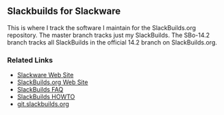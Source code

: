 ## Slackbuilds for Slackware

This is where I track the software I maintain for the SlackBuilds.org
repository.  The master branch tracks just my SlackBuilds.  The SBo-14.2
branch tracks all SlackBuilds in the official 14.2 branch on
SlackBuilds.org.

### Related Links
-  [Slackware Web Site](http://www.slackware.com/)
-  [SlackBuilds.org Web Site](https://slackbuilds.org/)
-  [SlackBuilds FAQ](https://slackbuilds.org/faq/)
-  [SlackBuilds HOWTO](https://slackbuilds.org/howto/)
-  [git.slackbuilds.org](https://git.slackbuilds.org/)

